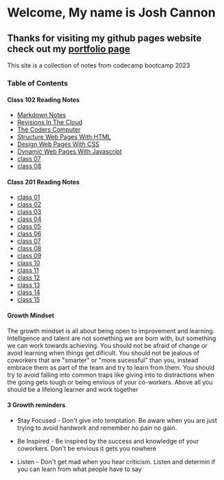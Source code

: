 # Welcome, My name is Josh Cannon

## Thanks for visiting my github pages website check out my [portfolio page](https://github.com/jcannon04/)

This site is a collection of notes from codecamp bootcamp 2023

### Table of Contents

#### Class 102 Reading Notes

* [Markdown Notes](./102/class01.md)
* [Revisions In The Cloud](./102/class03.md)
* [The Coders Computer](./102/class02.md)
* [Structure Web Pages With HTML](./102/class04.md)
* [Design Web Pages With CSS](./102/class05.md)
* [Dynamic Web Pages With Javascript](./102/class06.md)
* [class 07](./102/class07.md)
* [class 08](./102/class08.md)

#### Class 201 Reading Notes

* [class 01](./201/class01.md)
* [class 02](./201/class02.md)
* [class 03](./201/class03.md)
* [class 04](./201/class04.md)
* [class 05](./201/class05.md)
* [class 06](./201/class06.md)
* [class 07](./201/class07.md)
* [class 08](./201/class08.md)
* [class 09](./201/class09.md)
* [class 10](./201/class10.md)
* [class 11](./201/class11.md)
* [class 12](./201/class12.md)
* [class 13](./201/class13.md)
* [class 14](./201/class14.md)
* [class 15](./201/class15.md)

#### Growth Mindset

The growth mindset is all about being open to improvement and learning. Intelligence and talent are not something we are born with, but something we can work towards achieving.  You should not be afraid of change or avoid learning when things get dificult. You should not be jealous of coworkers that are "smarter" or "more sucessful" than you, instead embrace them as part of the team and try to learn from them. You should try to avoid falling into common traps like giving into to distractions when the going gets tough or being envious of your co-workers. Above all you should be a lifelong learner and work together

#### 3 Growth reminders

* Stay Focused - Don't give into temptation. Be aware when you are just trying to avoid hardwork and remember no pain no gain.

* Be Inspired - Be inspired by the success and knowledge of your coworkers. Don't be envious it gets you nowhere

* Listen - Don't get mad when you hear criticism. Listen and determin if you can learn from what people have to say
